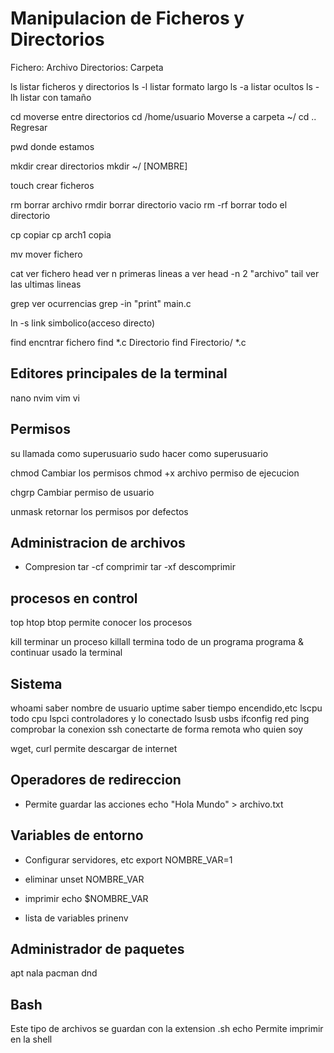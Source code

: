 # Manipulacion de Ficheros y Directorios
Fichero: Archivo
Directorios: Carpeta

ls      listar ficheros y directorios
ls -l   listar formato largo 
ls -a   listar ocultos
ls -lh  listar con tamaño

cd      moverse entre directorios
cd 		/home/usuario    Moverse a carpeta
		~/
cd ..   Regresar

pwd     donde estamos

mkdir   crear directorios
mkdir 	~/ [NOMBRE]

touch   crear ficheros


rm      borrar archivo
rmdir   borrar directorio vacio
rm -rf  borrar todo el directorio

cp      copiar
		cp arch1 copia

mv      mover fichero

cat     ver fichero
head    ver n primeras lineas a ver
		head -n 2 "archivo"
tail    ver las ultimas lineas

grep    ver ocurrencias
		grep -in "print" main.c 

ln -s   link simbolico(acceso directo)

find    encntrar fichero
		find *.c Directorio
		find Firectorio/ *.c

## Editores principales de la terminal
nano nvim vim vi 

## Permisos
su  	llamada como superusuario
sudo    hacer como superusuario

chmod   Cambiar los permisos
		chmod +x archivo    permiso de ejecucion

chgrp   Cambiar permiso de usuario

unmask  retornar los permisos por defectos

## Administracion de archivos
- Compresion
    tar -cf     comprimir
    tar -xf     descomprimir

## procesos en control
top htop btop   permite conocer los procesos

kill        terminar un proceso
killall     termina todo de un programa 
programa &  continuar usado la terminal

## Sistema
whoami      saber nombre de usuario
uptime      saber tiempo encendido,etc
lscpu       todo cpu
lspci       controladores y lo conectado
lsusb       usbs
ifconfig    red
ping        comprobar la conexion
ssh         conectarte de forma remota
who         quien soy

wget, curl  permite descargar de internet

## Operadores de redireccion
- Permite guardar las acciones
echo "Hola Mundo" > archivo.txt

## Variables de entorno
- Configurar servidores, etc
export NOMBRE_VAR=1

- eliminar
unset NOMBRE_VAR

- imprimir
echo $NOMBRE_VAR

- lista de variables
prinenv

## Administrador de paquetes
apt
nala
pacman
dnd

## Bash
Este tipo de archivos se guardan con la extension .sh
echo    Permite imprimir en la shell
